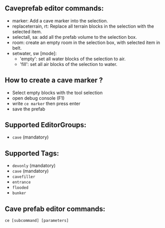 ## Caveprefab editor commands:

- marker: Add a cave marker into the selection.
- replaceterrain, rt: Replace all terrain blocks in the selection with the selected item.
- selectall, sa: add all the prefab volume to the selection box.
- room: create an empty room in the selection box, with selected item in belt.
- setwater, sw [mode]:
    * 'empty': set all water blocks of the selection to air.
    * 'fill': set all air blocks of the selection to water.

## How to create a cave marker ?

* Select empty blocks with the tool selection
* open debug console (F1)
* write `ce marker` then press enter
* save the prefab


## Supported EditorGroups:

* `cave` (mandatory)

## Supported Tags:

* `devonly` (mandatory)
* `cave` (mandatory)
* `cavefiller`
* `entrance`
* `flooded`
* `bunker`

## Cave prefab editor commands:

```
ce [subcommand] [parameters]
```


